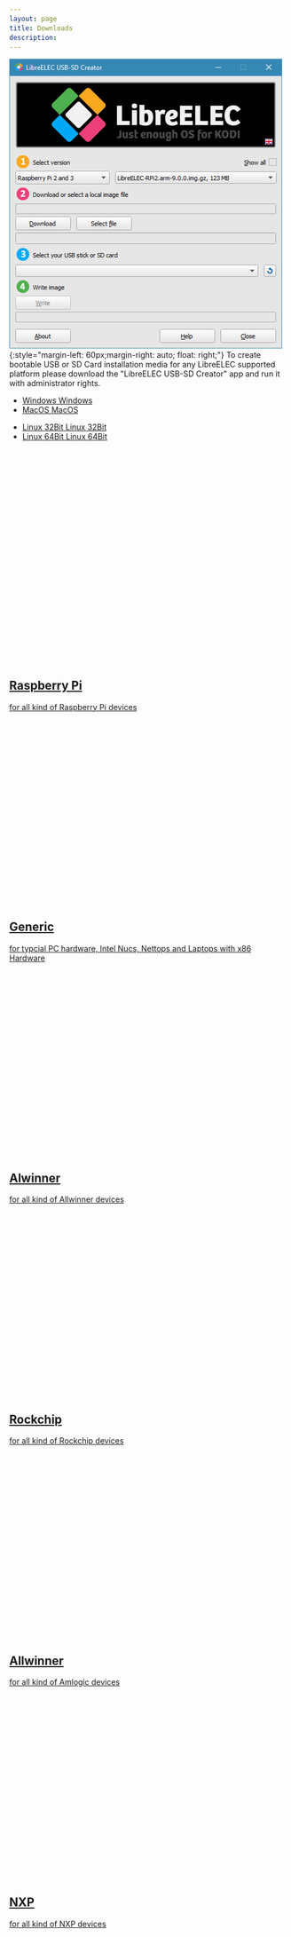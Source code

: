 ```yaml
---
layout: page
title: Downloads
description: 
---
```


![LE Download](assets/images/downloads/le_dl_tool.png){:style="margin-left: 60px;margin-right: auto; float: right;"} To create bootable USB or SD Card installation media for any LibreELEC supported platform please download the "LibreELEC USB-SD Creator" app and run it with administrator rights.

<ul class="icons alt">
<li><a href="http://releases.libreelec.tv/LibreELEC.USB-SD.Creator.Win32.exe" class="icon alt fa-windows" target="_blank"><span class="label">Windows</span> Windows</a></li>
<li><a href="http://releases.libreelec.tv/LibreELEC.USB-SD.Creator.macOS.dmg" class="icon alt fa-apple" target="_blank"><span class="label">MacOS</span> MacOS</a></li>
</ul>
<ul class="icons alt">
<li><a href="http://releases.libreelec.tv/LibreELEC.USB-SD.Creator.Linux-32bit.bin" class="icon alt fa-linux" target="_blank"><span class="label">Linux 32Bit</span> Linux 32Bit</a></li>
<li><a href="http://releases.libreelec.tv/LibreELEC.USB-SD.Creator.Linux-64bit.bin" class="icon alt fa-linux" target="_blank"><span class="label">Linux 64Bit</span> Linux 64Bit</a></li>
</ul>
<br><br><br><br>
<style>
.container {
  width: 100%;
  max-width: 100%;
  margin: 0 auto;
  display: grid;
  grid-template-columns: 1fr;
  grid-template-rows: auto;
  grid-gap: 30px;
  
}

@media only screen and (min-width: 500px) {
  .container {
    grid-template-columns: 1fr ;
  }  
  .item h1 {
    font-size: 30px;
  }
}

@media only screen and (min-width: 850px) {
  .container {
    grid-template-columns: 1fr 1fr;
  }
}

/* card */

.card {
  min-height: 100%;
  background: white;
  box-shadow: 0 2px 5px rgba(0,0,0,0.1);
  display: flex;
  flex-direction: column;
  text-decoration: none;
  color: #444;
  position: relative;
  top: 0;
  transition: all .1s ease-in;
}

.card:hover {
  top: -2px;
  box-shadow: 0 4px 5px rgba(0,0,0,0.2);
}

.card article {
  padding: 20px;
  display: flex;
  
  flex: 1;
  justify-content: space-between;
  flex-direction: column;
  
}
.card .thumb {
  padding-bottom: 60%;
  background-size: cover;
  background-position: center center;
}

.card p { 
  font-size: 13pt;
  flex: 1; /* make p grow to fill available space*/
  line-height: 1.4;
  margin: 0;
}

/* typography */
h1 {
  font-size: 20px;
  margin: 0;
  color: #333;
}

.card span {
  font-size: 12px;
  font-weight: bold;
  color: #999;
  text-transform: uppercase;
  letter-spacing: .05em;
  margin: 2em 0 0 0;
}
</style>

<div class="support-grid"></div>
  <div class="container">
    <div class="item">
          <a href="" class="card">
            <div class="thumb" style="background-image: url(assets/images/downloads/logo-rpi.png);"></div>
            <article>
              <h1>Raspberry Pi</h1>
          <p>for all kind of Raspberry Pi devices</p>
            </article>
          </a>
    </div>
    <div class="item">
      <a href="" class="card">
        <div class="thumb" style="background-image: url(assets/images/downloads/logo-generic.png);"></div>
        <article>
          <h1>Generic</h1>
          <p>for typcial PC hardware, Intel Nucs, Nettops and Laptops with x86 Hardware</p>
        </article>
      </a>
    </div>
    <div class="item">
          <a href="" class="card">
            <div class="thumb" style="background-image: url(assets/images/downloads/logo-allwinner.png);"></div>
            <article>
              <h1>Alwinner</h1>
          <p>for all kind of Allwinner devices</p>
            </article>
          </a>
    </div>
    <div class="item">
      <a href="" class="card">
        <div class="thumb" style="background-image: url(assets/images/downloads/logo-rockchip.png);"></div>
        <article>
          <h1>Rockchip</h1>
          <p>for all kind of Rockchip devices</p>
        </article>
      </a>
    </div>
    <div class="item">
      <a href="" class="card">
        <div class="thumb" style="background-image: url(assets/images/downloads/logo-amlogic.png);"></div>
        <article>
          <h1>Allwinner</h1>
          <p>for all kind of Amlogic devices</p>
        </article>
      </a>
    </div>
    <div class="item">
      <a href="" class="card">
        <div class="thumb" style="background-image: url(assets/images/downloads/logo-nxp.png);"></div>
        <article>
          <h1>NXP</h1>
          <p>for all kind of NXP devices</p>
        </article>
      </a>
    </div>
  </div> 